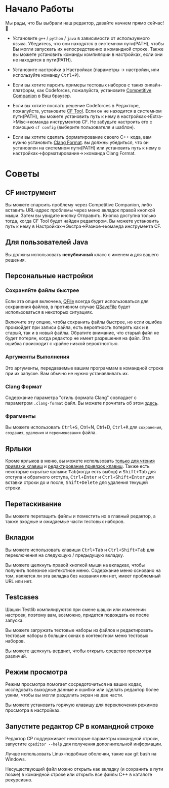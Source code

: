 # Начало Работы

Мы рады, что Вы выбрали наш редактор, давайте начнем прямо сейчас! :tada:

- Установите `g++` / `python` / `java` в зависимости от используемого языка. Убедитесь, что они находятся в системном пути(PATH), чтобы Вы могли запускать их непосредственно в командной строке. Также вы можете установить команды компиляции в настройках, если они не находятся в пути(PATH).

- Установите настройки в Настройках (параметры -> настройки, или используйте команду <kbd>Ctrl+P</kbd>).

- Если вы хотите парсить примеры тестовых наборов с таких онлайн-платформ, как Codeforces, пожалуйста, установите [Competitive Companion](https://github.com/jmerle/competitive-companion) в Ваш браузер.

- Если вы хотите послать решение Codeforces в Редакторе, пожалуйста, установите [CF Tool](https://github.com/xalanq/cf-tool). Если он не находится в системном пути(PATH), вы можете установить путь к нему в настройках->Extra->Misc->команда инструментов CF. Не забудьте настроить его с помощью `cf config` (выберите пользователя и шаблон).

- Если вы хотите сделать форматирование своего C++ кода, вам нужно установить [Clang Format](http://releases.llvm.org/download.html). вы должны убедиться, что он установлен на системном пути(PATH) или установить путь к нему в настройках->форматирование->>команда Clang Format.

# Советы

## CF инструмент

Вы можете спарсить проблему через Competitive Companion, либо вставить URL-адрес проблемы через меню вкладок правой кнопкой мыши. Затем вы увидите кнопку Отправить. Кнопка доступна только тогда, когда CF Tool будет найден редактором. Вы можете установить путь к нему в Настройках->Экстра->Разное->команда инструмента CF.

## Для пользователей Java

Вы должны использовать **непубличный** класс с именем **a** для вашего решения.

## Персональные настройки

### Сохраняйте файлы быстрее

Если эта опция включена, [QFile](https://doc.qt.io/qt-5/qfile.html) всегда будет использоваться для сохранения файлов, в противном случае [QSaveFile](https://doc.qt.io/qt-5/qsavefile.html) будет использоваться в некоторых ситуациях.

Включите эту опцию, чтобы сохранить файлы быстрее, но если ошибка произойдет при записи файла, есть вероятность потерять как и в старый, так и в новый файлы. Обратите внимание, что старый файл не будет потерян, когда редактор не имеет разрешения на файл. Эта ошибка происходит с крайне низкой вероятностью.

### Аргументы Выполнения

Это аргументы, передаваемые вашим программам в командной строке при их запуске. Вам обычно не нужно устанавливать их.

### Clang Формат

Содержание параметра "стиль формата Clang" совпадает с параметром `.clang-format` файл. Вы можете прочитать об этом [здесь](https://clang.llvm.org/docs/ClangFormat.html).

### Фрагменты

Вы можете использовать <kbd>Ctrl+S</kbd>, </kbd>Ctrl+N</kbd>, </kbd>Ctrl+D</kbd>, <kbd>Ctrl+R</kbd> для `сохранения`, `создания`, `удаления` и `переименования` файла.

## Ярлыки

Кроме ярлыков в меню, вы можете использовать [только для чтения привязки клавиш](https://doc.qt.io/qt-5/qtextedit.html#read-only-key-bindings) и [редактирование привязок клавиш](https://doc.qt.io/qt-5/qtextedit.html#editing-key-bindings). Также есть некоторые скрытые ярлыки: <kbd>Tab</kbd>(когда есть выбор) и <kbd>Shift+Tab</kbd> для отступа и обратного отступа, <kbd>Ctrl+Enter</kbd> и <kbd>Ctrl+Shift+Enter</kbd> для вставки строки до и после, <kbd>Shift+Delete</kbd> для удаления текущей строки.

## Перетаскивание

Вы можете перетащить файлы и поместить их в главный редактор, а также входные и ожидаемые части тестовых наборов.

## Вкладки

Вы можете использовать клавиши <kbd>Ctrl+Tab</kbd> и <kbd>Ctrl+Shift+Tab</kbd>  для переключения на следующую / предыдущую вкладку.

Вы можете щелкнуть правой кнопкой мыши на вкладках, чтобы получить полезное контекстное меню. Содержание меню основано на том, является ли эта вкладка без названия или нет, имеет проблемный URL или нет.

## Testcases

Шашки Testlib компилируются при смене шашки или изменении настроек, поэтому вам, возможно, придется подождать ее после запуска.

Вы можете загружать тестовые наборы из файлов и редактировать тестовые наборы в больших окнах в контекстном меню тестовых наборов.

Вы можете щелкнуть вердикт, чтобы открыть средство просмотра различий.

## Режим просмотра

Режим просмотра помогает сосредоточиться на ваших кодах, исследовать выходные данные и ошибки или сделать редактор более узким, чтобы вы могли разделить экран на две части.

Вы можете установить горячую клавишу для переключения режимов просмотра в настройках.

## Запустите редактор CP в командной строке

Редактор CP поддерживает некоторые параметры командной строки, запустите `cpeditor --help` для получения дополнительной информации.

Лучше использовать Linux-подобные оболочки, такие как git bash на Windows.

Несуществующий файл можно открыть как вкладку (и сохранить в пути позже) в командной строке или открыть все файлы C++ в каталоге рекурсивно.
